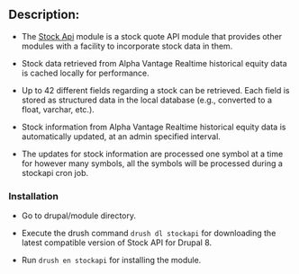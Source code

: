 ## Description:

- The [Stock Api](https://www.drupal.org/project/stockapi) module is a stock quote API module that provides other modules with a facility to incorporate stock data in them.

- Stock data retrieved from Alpha Vantage Realtime historical equity data is cached locally for performance.

- Up to 42 different fields regarding a stock can be retrieved. Each field is stored as structured data in the local database (e.g., converted to a float, varchar, etc.).

- Stock information from Alpha Vantage Realtime historical equity data is automatically updated, at an admin specified interval.

- The updates for stock information are processed one symbol at a time for however many symbols, all the symbols will be processed during a stockapi cron job.

### Installation

- Go to drupal/module directory.

- Execute the drush command `drush dl stockapi` for downloading the latest compatible version of Stock API for Drupal 8.

- Run `drush en stockapi` for installing the module.
